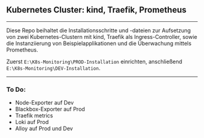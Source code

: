 ## Kubernetes Cluster: kind, Traefik, Prometheus

---

Diese Repo beihaltet die Installationsschritte und -dateien zur Aufsetzung von zwei Kubernetes-Clustern mit kind, Traefik als Ingress-Controller, sowie die Instanziierung von Beispielapplikationen und die Überwachung mittels Prometheus. 

Zuerst `E:\K8s-Monitoring\PROD-Installation` einrichten, anschließend `E:\K8s-Monitoring\DEV-Installation`.

---

### To Do:

- Node-Exporter auf Dev
- Blackbox-Exporter auf Prod
- Traefik metrics
- Loki auf Prod
- Alloy auf Prod und Dev